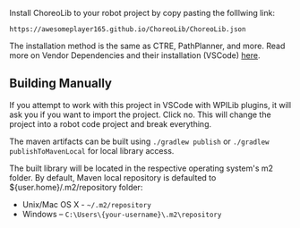Install ChoreoLib to your robot project by copy pasting the folllwing link:

`https://awesomeplayer165.github.io/ChoreoLib/ChoreoLib.json`

The installation method is the same as CTRE, PathPlanner, and more. Read more on Vendor Dependencies and their installation (VSCode) [here](https://docs.wpilib.org/en/stable/docs/software/vscode-overview/3rd-party-libraries.html#installing-libraries).

## Building Manually

If you attempt to work with this project in VSCode with WPILib plugins, it will ask you if you want to import the project. Click no. This will change the project into a robot code project and break everything.

The maven artifacts can be built using `./gradlew publish` or `./gradlew publishToMavenLocal` for local library access.

The built library will be located in the respective operating system's m2 folder. By default, Maven local repository is defaulted to ${user.home}/.m2/repository folder:

- Unix/Mac OS X - `~/.m2/repository`
- Windows – `C:\Users\{your-username}\.m2\repository`
